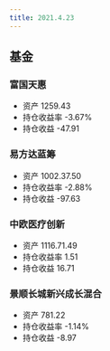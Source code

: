 ```yaml
---
title: 2021.4.23
---
```


## 基金
### 富国天惠 
- 资产 1259.43
- 持仓收益率 -3.67%
- 持仓收益 -47.91

### 易方达蓝筹
- 资产 1002.37.50
- 持仓收益率 -2.88%
- 持仓收益 -97.63

### 中欧医疗创新
- 资产 1116.71.49
- 持仓收益率 1.51
- 持仓收益 16.71

### 景顺长城新兴成长混合
- 资产 781.22
- 持仓收益率 -1.14%
- 持仓收益 -8.97